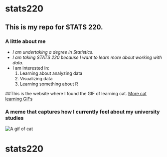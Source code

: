 # stats220

## This is my repo for STATS 220. 

### **A little about me**
- *I am undertaking a degree in Statistics.*
- *I am taking STATS 220 because I want to learn more about working with data.*
- I am interested in:
  1. Learning about analyzing data
  2. Visualizing data
  3. Learning something about R

##This is the website where I found the GIF of learning cat.
[More cat learning GIFs](https://giphy.com/explore/cat-learning)

### **A meme that captures how I currently feel about my university studies**
![A gif of cat](https://media3.giphy.com/media/v1.Y2lkPTc5MGI3NjExMXZpanFwdjM0Y2V3bTkzZWhlNTM1ODBkcGhmcHg1cGdsd3g0ZjFxayZlcD12MV9pbnRlcm5hbF9naWZfYnlfaWQmY3Q9Zw/JIX9t2j0ZTN9S/giphy.gif)

# stats220
